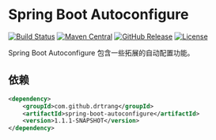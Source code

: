 # Spring Boot Autoconfigure

[![Build Status](https://img.shields.io/travis/drtrang/spring-boot-autoconfigure/master.svg?style=flat-square)](https://www.travis-ci.org/drtrang/spring-boot-autoconfigure)
[![Maven Central](https://img.shields.io/maven-central/v/com.github.drtrang/spring-boot-autoconfigure.svg?style=flat-square)](https://maven-badges.herokuapp.com/maven-central/com.github.drtrang/spring-boot-autoconfigure)
[![GitHub Release](https://img.shields.io/github/release/drtrang/spring-boot-autoconfigure.svg?style=flat-square)](https://github.com/drtrang/spring-boot-autoconfigure/releases)
[![License](http://img.shields.io/badge/license-apache%202-blue.svg?style=flat-square)](http://www.apache.org/licenses/LICENSE-2.0)

Spring Boot Autoconfigure 包含一些拓展的自动配置功能。

## 依赖
```xml
<dependency>
    <groupId>com.github.drtrang</groupId>
    <artifactId>spring-boot-autoconfigure</artifactId>
    <version>1.1.1-SNAPSHOT</version>
</dependency>
```